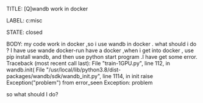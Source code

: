 TITLE:
[Q]wandb work in docker 

LABEL:
c:misc

STATE:
closed

BODY:
my code work in docker ,so i use wandb in docker . what should i do ?
I have use wande docker-run have a docker ,when i get into docker , use pip install wandb, and then use python start program .I have get some error.
Traceback (most recent call last):
  File "train-1GPU.py", line 112, in <module>
    wandb.init(
  File "/usr/local/lib/python3.8/dist-packages/wandb/sdk/wandb_init.py", line 1114, in init
    raise Exception("problem") from error_seen
Exception: problem

so what should I do?


